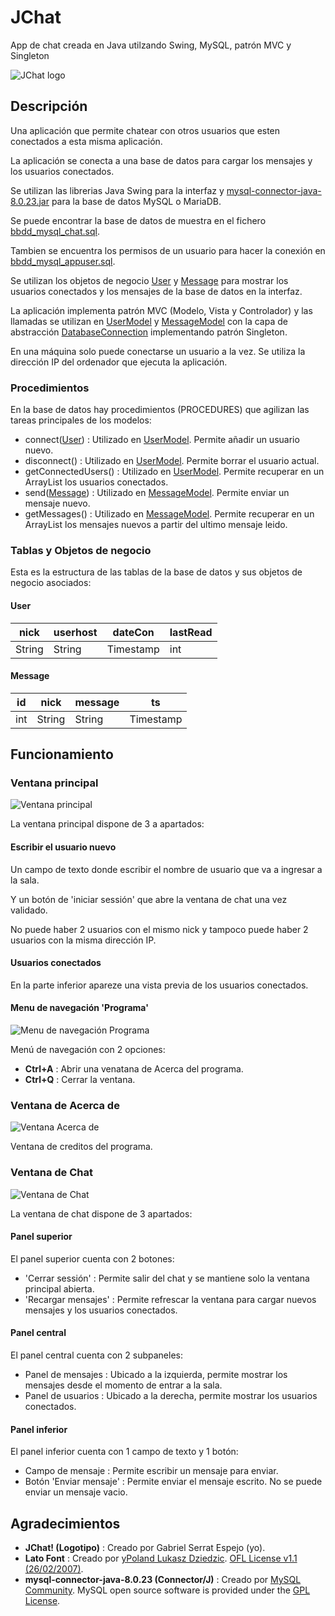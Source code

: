# JChat
App de chat creada en Java utilzando Swing, MySQL, patrón MVC y Singleton

![JChat logo](README_img/JChat!_logo.png)

## Descripción

Una aplicación que permite chatear con otros usuarios que esten conectados a esta misma aplicación.

La aplicación se conecta a una base de datos para cargar los mensajes y los usuarios conectados.

Se utilizan las librerias Java Swing para la interfaz y [mysql-connector-java-8.0.23.jar](mysql-connector-java-8.0.23) para la base de datos MySQL o MariaDB.

Se puede encontrar la base de datos de muestra en el fichero [bbdd_mysql_chat.sql](bbdd_mysql_chat.sql).

Tambien se encuentra los permisos de un usuario para hacer la conexión en [bbdd_mysql_appuser.sql](bbdd_mysql_appuser.sql).

Se utilizan los objetos de negocio [User](src/model/User.java) y [Message](src/model/Message.java) para mostrar los usuarios conectados y los mensajes de la base de datos en la interfaz.

La aplicación implementa patrón MVC (Modelo, Vista y Controlador) y las llamadas se utilizan en [UserModel](src/model/UserModel.java) y [MessageModel](src/model/MessageModel.java) con la capa de abstracción [DatabaseConnection](src/model/DatabaseConnection.java) implementando patrón Singleton.

En una máquina solo puede conectarse un usuario a la vez. Se utiliza la dirección IP del ordenador que ejecuta la aplicación.

### Procedimientos

En la base de datos hay procedimientos (PROCEDURES) que agilizan las tareas principales de los modelos:

- connect([User](src/model/User.java)) : Utilizado en [UserModel](src/model/UserModel.java). Permite añadir un usuario nuevo.
- disconnect() : Utilizado en [UserModel](src/model/UserModel.java). Permite borrar el usuario actual.
- getConnectedUsers() : Utilizado en [UserModel](src/model/UserModel.java). Permite recuperar en un ArrayList los usuarios conectados.
- send([Message](src/model/Message.java)) : Utilizado en [MessageModel](src/model/MessageModel.java). Permite enviar un mensaje nuevo.
- getMessages() : Utilizado en [MessageModel](src/model/MessageModel.java). Permite recuperar en un ArrayList los mensajes nuevos a partir del ultimo mensaje leido.

### Tablas y Objetos de negocio

Esta es la estructura de las tablas de la base de datos y sus objetos de negocio asociados:

#### User

| nick   | userhost | dateCon   | lastRead |
|--------|----------|-----------|----------|
| String | String   | Timestamp | int      |


#### Message

| id  | nick   | message | ts        |
|-----|--------|---------|-----------|
| int | String | String  | Timestamp |


## Funcionamiento

### Ventana principal

![Ventana principal](README_img/ventanaPrincipal.png)

La ventana principal dispone de 3 a apartados:

#### Escribir el usuario nuevo

Un campo de texto donde escribir el nombre de usuario que va a ingresar a la sala.

Y un botón de 'iniciar sessión' que abre la ventana de chat una vez validado.

No puede haber 2 usuarios con el mismo nick y tampoco puede haber 2 usuarios con la misma dirección IP.

#### Usuarios conectados

En la parte inferior apareze una vista previa de los usuarios conectados.


#### Menu de navegación 'Programa'

![Menu de navegación Programa](README_img/menuNavegacion.png)

Menú de navegación con 2 opciones:

- **Ctrl+A** : Abrir una venatana de Acerca del programa.
- **Ctrl+Q** : Cerrar la ventana.

### Ventana de Acerca de

![Ventana Acerca de](README_img/ventanaAcercaDe.png)

Ventana de creditos del programa.

### Ventana de Chat

![Ventana de Chat](README_img/ventanaChat.png)

La ventana de chat dispone de 3 apartados:

#### Panel superior

El panel superior cuenta con 2 botones:

- 'Cerrar sessión' : Permite salir del chat y se mantiene solo la ventana principal abierta.
- 'Recargar mensajes' : Permite refrescar la ventana para cargar nuevos mensajes y los usuarios conectados.

#### Panel central

El panel central cuenta con 2 subpaneles:

- Panel de mensajes : Ubicado a la izquierda, permite mostrar los mensajes desde el momento de entrar a la sala.
- Panel de usuarios : Ubicado a la derecha, permite mostrar los usuarios conectados.

#### Panel inferior

El panel inferior cuenta con 1 campo de texto y 1 botón:

- Campo de mensaje : Permite escribir un mensaje para enviar.
- Botón 'Enviar mensaje' : Permite enviar el mensaje escrito. No se puede enviar un mensaje vacio.

## Agradecimientos

- **JChat! (Logotipo)** : Creado por Gabriel Serrat Espejo (yo).
- **Lato Font** : Creado por [yPoland Lukasz Dziedzic](mailto:team@latofonts.com). [OFL License v1.1 (26/02/2007)](src/assets/lato/OFL.txt).
- **mysql-connector-java-8.0.23 (Connector/J)** : Creado por [MySQL Community](https://downloads.mysql.com/archives/c-j/). MySQL open source software is provided under the [GPL License](http://www.gnu.org/licenses/old-licenses/gpl-2.0.html).
